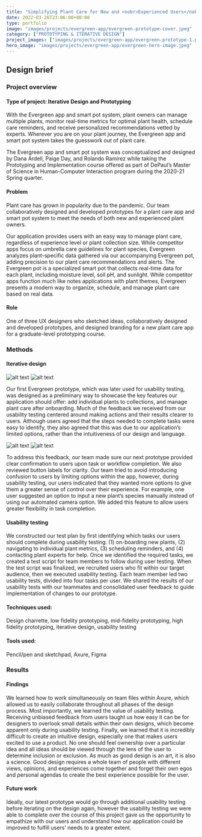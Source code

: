 ```yaml
---
title: "Simplifying Plant Care for New and <nobr>Experienced Users</nobr>"
date: 2022-03-26T23:06:00+00:00
type: portfolio
image: "images/projects/evergreen-app/evergreen-prototype-cover.jpeg"
category: ["PROTOTYPING & ITERATIVE DESIGN"]
project_images: ["images/projects/evergreen-app/evergreen-prototype-1.png"]
hero_image: "images/projects/evergreen-app/evergreen-hero-image.jpeg"
---
```


## Design brief

### Project overview

#### Type of project: Iterative Design and Prototyping

With the Evergreen app and smart pot system, plant owners can manage multiple plants, monitor real-time metrics for optimal plant health, schedule care reminders, and receive personalized recommendations vetted by experts. Wherever you are on your plant journey, the Evergreen app and smart pot system takes the guesswork out of plant care.

The Evergreen app and smart pot system was conceptualized and designed by Dana Ardell, Paige Day, and Rolando Ramirez while taking the Prototyping and Implementation course offered as part of DePaul’s Master of Science in Human-Computer Interaction program during the 2020-21 Spring quarter.

#### Problem

Plant care has grown in popularity due to the pandemic. Our team collaboratively designed and developed prototypes for a plant care app and smart pot system to meet the needs of both new and experienced plant owners.

Our application provides users with an easy way to manage plant care, regardless of experience level or plant collection size. While competitor apps focus on umbrella care guidelines for plant species, Evergreen analyzes plant-specific data gathered via our accompanying Evergreen pot, adding precision to our plant care recommendations and alerts. The Evergreen pot is a specialized smart pot that collects real-time data for each plant, including moisture level, soil pH, and sunlight. While competitor apps function much like notes applications with plant themes, Evergreen presents a modern way to organize, schedule, and manage plant care based on real data.

#### Role

One of three UX designers who sketched ideas, collaboratively designed and developed prototypes, and designed branding for a new plant care app for a graduate-level prototyping course.

### Methods

#### Iterative design

![alt text](/images/projects/evergreen-app/evergreen-sketch-1.jpeg)
![alt text](/images/projects/evergreen-app/evergreen-sketch-2.jpeg)

Our first Evergreen prototype, which was later used for usability testing, was designed as a preliminary way to showcase the key features our application should offer: add individual plants to collections, and manage plant care after onboarding. Much of the feedback we received from our usability testing centered around making actions and their results clearer to users. Although users agreed that the steps needed to complete tasks were easy to identify, they also agreed that this was due to our application’s limited options, rather than the intuitiveness of our design and language.

![alt text](/images/projects/evergreen-app/evergreen-hifi-1.png)
![alt text](/images/projects/evergreen-app/evergreen-hifi-2.png)

To address this feedback, our team made sure our next prototype provided clear confirmation to users upon task or workflow completion. We also reviewed button labels for clarity. Our team tried to avoid introducing confusion to users by limiting options within the app, however, during usability testing, our users indicated that they wanted more options to give them a greater sense of control over their experience. For example, one user suggested an option to input a new plant’s species manually instead of using our automated camera option. We added this feature to allow users greater flexibility in task completion.

#### Usability testing

We constructed our test plan by first identifying which tasks our users should complete during usability testing: (1) on-boarding new plants, (2) navigating to individual plant metrics, (3) scheduling reminders, and (4) contacting plant experts for help. Once we identified the required tasks, we created a test script for team members to follow during user testing. When the test script was finalized, we recruited users who fit within our target audience, then we executed usability testing. Each team member led two usability tests, divided into four tasks per user. We shared the results of our usability tests with our teammates and consolidated user feedback to guide implementation of changes to our prototype.

#### Techniques used:

Design charrette, low fidelity prototyping, mid-fidelity prototyping, high fidelity prototyping, iterative design, usability testing

#### Tools used:

Pencil/pen and sketchpad, Axure, Figma

### Results

#### Findings

We learned how to work simultaneously on team files within Axure, which allowed us to easily collaborate throughout all phases of the design process. Most importantly, we learned the value of usability testing. Receiving unbiased feedback from users taught us how easy it can be for designers to overlook small details within their own designs, which become apparent only during usability testing. Finally, we learned that it is incredibly difficult to create an intuitive design, especially one that makes users excited to use a product. No one should feel ownership over a particular idea and all ideas should be viewed through the lens of the user to determine inclusion or exclusion. As much as good design is an art, it is also a science. Good design requires a whole team of people with different views, opinions, and experiences come together and forget their own egos and personal agendas to create the best experience possible for the user.

#### Future work

Ideally, our latest prototype would go through additional usability testing before iterating on the design again, however the usability testing we were able to complete over the course of this project gave us the opportunity to empathize with our users and understand how our application could be improved to fulfill users’ needs to a greater extent.
